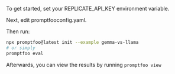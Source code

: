 To get started, set your REPLICATE_API_KEY environment variable.

Next, edit promptfooconfig.yaml.

Then run:

```bash
npx promptfoo@latest init --example gemma-vs-llama
# or simply
promptfoo eval
```

Afterwards, you can view the results by running `promptfoo view`

